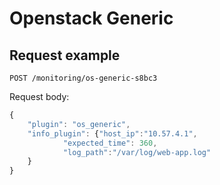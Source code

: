 # Openstack Generic

## Request example
`POST /monitoring/os-generic-s8bc3`

Request body:
```javascript
{
	"plugin": "os_generic",
	"info_plugin": {"host_ip":"10.57.4.1",
			"expected_time": 360,
			"log_path":"/var/log/web-app.log"
	}
}
```
